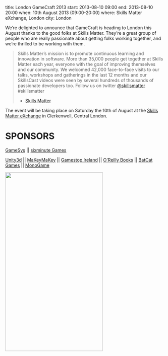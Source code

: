 title: London GameCraft 2013
start: 2013-08-10 09:00
end: 2013-08-10 20:00
when: 10th August 2013 (09:00-20:00)
where: Skills Matter eXchange, London
city: London 

We’re delighted to announce that GameCraft is heading to London this August thanks to the good folks at Skills Matter. They’re a great group of people who are really passionate about getting folks working together, and we’re thrilled to be working with them.

> Skills Matter’s mission is to promote continuous learning and innovation in software. More than 35,000 people get together at Skills Matter each year, everyone with the goal of improving themselves and our community. We welcomed 42,000 face-to-face visits to our talks, workshops and gatherings in the last 12 months and our SkillsCast videos were seen by several hundreds of thousands of passionate developers too. Follow us on twitter [@skillsmatter](https://twitter.com/skillsmatter) #skillsmatter
>
> - [Skills Matter](http://skillsmatter.com/)

The event will be taking place on Saturday  the 10th of August at the [Skills Matter eXchange](http://skillsmatter.com/go/find-us) in Clerkenwell, Central London.

# SPONSORS
[GameSys](http://www.gamesyscorporate.com/) || [sixminute Games](http://www.sixminute.com/)

[Unity3d](http://unity3d.com) || [MaKeyMaKey](http://makeymakey.com) || [Gamestop Ireland](http://gamestop.ie) || [O'Reilly Books](http://oreilly.com) || [BatCat Games](http://batcatgames.com) || [MonoGame](http://www.monogame.net/)

<img src="http://dublingamecraft.com/wp-content/uploads/2013/08/London-aug6.png" alt="" width="309" height="568" usemap="#map" border="0" /></p>
<map name="map">
<area shape="rect" coords="154,417,304,567" href="http://batcatgames.com" alt="Thanks" /></map>
<p><a href="http://monogame.net"><img src="http://i.imgur.com/h2lXjz6.png" alt="" /></a></p>
